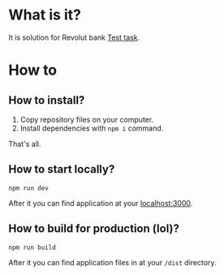 # What is it?

It is solution for Revolut bank [Test task](https://docs.google.com/document/d/1xzUc-OAC-R7_i1DDoTnJ9wcjivK1S4b5Z-liiZurfPo/edit).

# How to

## How to install?

1. Copy repository files on your computer.
2. Install dependencies with `npm i` command.

That's all.

## How to start locally?

`npm run dev`

After it you can find application at your [localhost:3000](http://localhost:3000).

## How to build for production (lol)?

`npm run build`

After it you can find application files in at your `/dist` directory.
